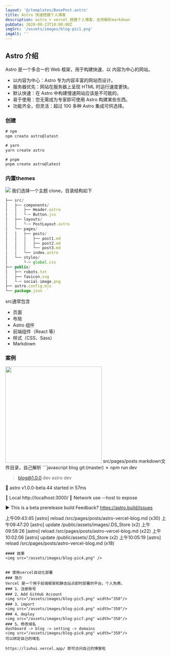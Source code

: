 ```yaml
---
layout: '@/templates/BasePost.astro'
title: Astro 快速搭建个人博客
description: astro + vercel 搭建个人博客，支持解析markdown
pubDate: 2020-08-23T10:00:00Z
imgSrc: '/assets/images/blog-pic1.png'
imgAlt: ''
---
```


## Astro 介绍
Astro 是一个多合一的 Web 框架，用于构建快速、以 内容为中心的网站。

- 以内容为中心：Astro 专为内容丰富的网站而设计。
- 服务器优先：网站在服务器上呈现 HTML 时运行速度更快。
- 默认快速：在 Astro 中构建慢速网站应该是不可能的。
- 易于使用：您无需成为专家即可使用 Astro 构建某些东西。
- 功能齐全，但灵活：超过 100 多种 Astro 集成可供选择。

### 创建
```javascript
# npm
npm create astro@latest

# yarn
yarn create astro

# pnpm
pnpm create astro@latest
```

### 内置themes
<img src="/assets/images/blog-pic2.png" />
我们选择一个主题 clone，目录结构如下

```javascript
├── src/
│   ├── components/
│   │   ├── Header.astro
│   │   └-─ Button.jsx
│   ├── layouts/
│   │   └-─ PostLayout.astro
│   └── pages/
│   │   ├── posts/
│   │   │   ├── post1.md
│   │   │   ├── post2.md
│   │   │   └── post3.md
│   │   └── index.astro
│   └── styles/
│       └-─ global.css
├── public/
│   ├── robots.txt
│   ├── favicon.svg
│   └-─ social-image.png
├── astro.config.mjs
└── package.json
```
src通常包含
- 页面
- 布局
- Astro 组件
- 前端组件（React 等）
- 样式（CSS、Sass）
- Markdown

### 案例
<img src="/assets/images/blog-pic3.png" width="300"/>
src/pages/posts markdown文件目录，自己解析
```javascript
blog git:(master) ✗ npm run dev

> blog@1.0.0 dev
> astro dev

  🚀  astro  v1.0.0-beta.44 started in 57ms
  
  ┃ Local    http://localhost:3000/
  ┃ Network  use --host to expose
  
  ▶ This is a  beta  prerelease build
    Feedback? https://astro.build/issues
  
上午09:43:45 [astro] reload /src/pages/posts/astro-vercel-blog.md (x30)
上午09:47:20 [astro] update /public/assets/images/.DS_Store (x2)
上午09:58:26 [astro] reload /src/pages/posts/astro-vercel-blog.md (x22)
上午10:02:06 [astro] update /public/assets/.DS_Store (x2)
上午10:05:19 [astro] reload /src/pages/posts/astro-vercel-blog.md (x18)
```
#### 效果
<img src="/assets/images/blog-pic4.png" />


## 使用vercel自动化部署
### 简介
Vercel 是一个用于前端框架和静态站点即时部署的平台。个人免费。
### 1、注册账号
### 2、Add GitHub Account
<img src="/assets/images/blog-pic5.png" width="350"/>
### 3、import
<img src="/assets/images/blog-pic6.png" width="350"/>
### 4、deploy
<img src="/assets/images/blog-pic7.png" width="350"/>
### 5、修改域名
dashboard -> blog -> setting -> domains
<img src="/assets/images/blog-pic8.png" width="350"/>
可以绑定自己的域名

https://liuhui.vercel.app/ 即可访问自己的博客啦
